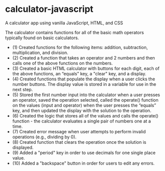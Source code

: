 # calculator-javascript
A calculator app using vanilla JavaScript, HTML, and CSS


The calculator contains functions for all of the basic math operators typically found on basic calculators.

- (1) Created functions for the following items: addition, subtraction, multiplication, and division.
- (2) Created a function that takes an operator and 2 numbers and then calls one of the above functions on the numbers.
- (3) Created a basic HTML calculator with buttons for each digit, each of the above functions, an “equals” key, a "clear" key, and a display.
- (4) Created functions that populate the display when a user clicks the number buttons. The display value is stored in a variable for use in the next step.
- (5) Stored the first number input into the calculator when a user presses an operator, saved the operation selected, called the operate() function on the values (input and operator) when the user presses the “equals” key, and then updated the display with the solution to the operation.
- (6) Created the logic that stores all of the values and calls the operate() function - the calculator evaluates a single pair of numbers one at a time.
- (7) Created error message when user attempts to perform invalid operations (e.g., dividing by 0).
- (8) Created function that clears the operation once the solution is displayed.
- (9) Added a "period" key in order to use decimals for one single place value.
- (10) Added a "backspace" button in order for users to edit any errors.
